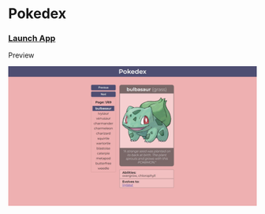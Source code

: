 # Pokedex

### [Launch App](https://devtsp.github.io/pokedex-client)

Preview

![](./app-previews/1.jpg)
